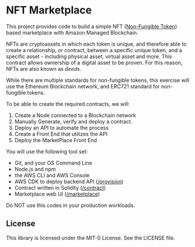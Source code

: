 # NFT Marketplace

This project provides code to build a simple NFT
([Non-Fungible Token](https://aws.amazon.com/blockchain/nfts-explained/))
based marketplace with Amazon Managed Blockchain.

NFTs are cryptoassets in which each token is unique, and therefore able to create a relationship, or contract,
between a specific unique token, and a specific asset - including physical asset, virtual asset and more.
This contract allows ownership of a digital asset to be proven.  For this reason, NFTs are also known as *deeds*.

While there are multiple standards for non-fungible tokens, this exercise will use
the Ethereum Blockchain network, and ERC721 standard for non-fungible tokens.

To be able to create the required contracts, we will:
1. Create a Node connected to a Blockchain network
2. Manually Generate, verify and deploy a contract.
3. Deploy an API to automate the process
4. Create a Front End that utilizes the API
5. Deploy the MarketPlace Front End

You will use the following tool set:
- Git, and your OS Command Line
- Node.js and npm
- the AWS CLI and AWS Console
- AWS CDK to deploy backend API ([/provision](/provision))
- Contract written in Solidity ([/contract](/contract))
- Marketplace web UI ([/marketplace](/marketplace))

Do NOT use this codes in your production workloads.


## License

This library is licensed under the MIT-0 License. See the LICENSE file.
